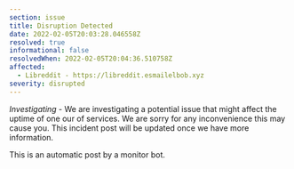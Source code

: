 ```yaml
---
section: issue
title: Disruption Detected
date: 2022-02-05T20:03:28.046558Z
resolved: true
informational: false
resolvedWhen: 2022-02-05T20:04:36.510758Z
affected:
  - Libreddit - https://libreddit.esmailelbob.xyz
severity: disrupted
---
```

*Investigating* - We are investigating a potential issue that might affect the uptime of one our of services. We are sorry for any inconvenience this may cause you. This incident post will be updated once we have more information.

This is an automatic post by a monitor bot.
        